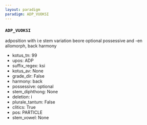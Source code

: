 ```yaml
---
layout: paradigm
paradigm: ADP_VUOKSI
---
```

### ` ADP_VUOKSI `

adposition with i:e stem variation beore optional possessive and -en allomorph, back harmony
* kotus_tn: 99
* upos: ADP
* suffix_regex: ksi
* kotus_av: None
* grade_dir: False
* harmony: back
* possessive: optional
* stem_diphthong: None
* deletion: i
* plurale_tantum: False
* clitics: True
* pos: PARTICLE
* stem_vowel: None
